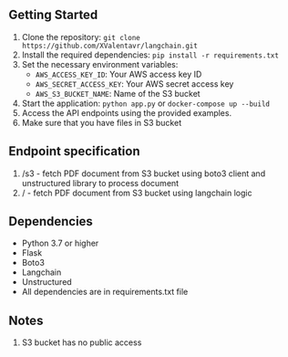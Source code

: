 ## Getting Started

1. Clone the repository: `git clone https://github.com/XValentavr/langchain.git`
2. Install the required dependencies: `pip install -r requirements.txt`
3. Set the necessary environment variables:
   - `AWS_ACCESS_KEY_ID`: Your AWS access key ID
   - `AWS_SECRET_ACCESS_KEY`: Your AWS secret access key
   - `AWS_S3_BUCKET_NAME`: Name of the S3 bucket
4. Start the application: `python app.py` or `docker-compose up --build`
5. Access the API endpoints using the provided examples.
6. Make sure that you have files in S3 bucket

## Endpoint specification
1. /s3 - fetch PDF document from S3 bucket using boto3 client and unstructured library to process document
2. / - fetch PDF document from S3 bucket using langchain logic

## Dependencies

- Python 3.7 or higher
- Flask
- Boto3
- Langchain
- Unstructured 
- All dependencies are in requirements.txt file
## Notes
1. S3 bucket has no public access
